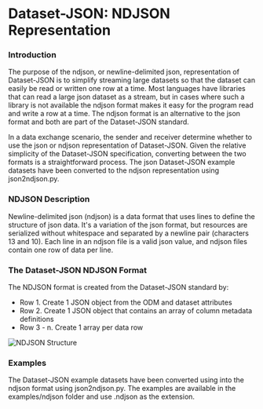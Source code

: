 # Dataset-JSON: NDJSON Representation

### Introduction

The purpose of the ndjson, or newline-delimited json, representation of Dataset-JSON is to simplify streaming 
large datasets so that the dataset can easily be read or written one row at a time. Most languages have libraries 
that can read a large json dataset as a stream, but in cases where such a library is not available the ndjson format 
makes it easy for the program read and write a row at a time. The ndjson format is an alternative to the json format 
and both are part of the Dataset-JSON standard.

In a data exchange scenario, the sender and receiver determine whether to use the json or ndjson representation of 
Dataset-JSON. Given the relative simplicity of the Dataset-JSON specification, converting between the two formats is a
straightforward process. The json Dataset-JSON example datasets have been converted to the ndjson representation using
json2ndjson.py.

### NDJSON Description

Newline-delimited json (ndjson) is a data format that uses lines to define the structure of json data. 
It's a variation of the json format, but resources are serialized without whitespace and separated by a newline pair 
(characters 13 and 10). Each line in an ndjson file is a valid json value, and ndjson files contain one row of 
data per line. 

### The Dataset-JSON NDJSON Format

The NDJSON format is created from the Dataset-JSON standard by:
* Row 1. Create 1 JSON object from the ODM and dataset attributes
* Row 2. Create 1 JSON object that contains an array of column metadata definitions
* Row 3 - n. Create 1 array per data row

![NDJSON Structure](https://github.com/cdisc-org/DataExchange-DatasetJson/tree/master/doc/img/ndjson-json-structure.JPG?raw=true)

### Examples

The Dataset-JSON example datasets have been converted using into the ndjson format using json2ndjson.py. 
The examples are available in the examples/ndjson folder and use .ndjson as the extension.

